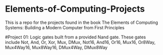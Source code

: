 # Elements-of-Computing-Projects

This is a repo for the projects found in the book The Elements of Computing Systems: Building a Modern Computer from First Principles

#Project 01: 
Logic gates built from a provided Nand gate. These gates include Not, And, Or, Xor, Mux, DMux, Not16, And16, Or16, Mux16, Or8Way, Mux4Way16, Mux8Way16, DMux4Way, DMux8Way 
